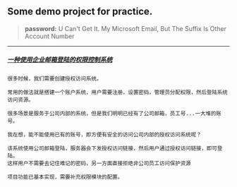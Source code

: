 ## Some demo project for practice.

> **password:** U Can't Get It. My Microsoft Email, But The Suffix Is Other Account Number

---

##### [一种使用企业邮箱登陆的权限控制系统](https://github.com/meacial/e-book/blob/master/demo-project/springboot-sec-with-email)
```
很多时候，我们需要创建授权访问系统。

常用的做法就是搭建一个账户系统，用户需要注册，设置密码，管理员分配权限，然后登陆系统访问资源。

很多场景是服务于公司内部的系统，但是我们明明已经有了公司邮箱，员工号...一大堆的账号。

我在想，能不能使用已有的账号，即方便有安全的访问公司内部的授权访问系统呢？

该系统使用公司邮箱登陆，服务器会下发授权访问链接，然后用户通过授权访问链接，即可登陆。
这样用户不需要去记住难记的密码，另一方面直接拒绝非公司员工访问保护资源

项目功能已基本实现，需要补充权限模块的配置。

```


